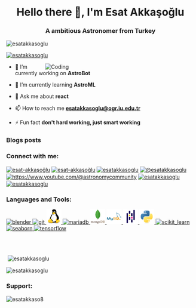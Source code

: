 <h1 align="center">Hello there 👋, I'm Esat Akkaşoğlu</h1>
<h3 align="center">A ambitious Astronomer from Turkey</h3>

<p align="left"> <img src="https://komarev.com/ghpvc/?username=esatakkasoglu&label=Profile%20views&color=0e75b6&style=flat" alt="esatakkasoglu" /> </p>

<p align="left"> <a href="https://github.com/ryo-ma/github-profile-trophy"><img src="https://github-profile-trophy.vercel.app/?username=esatakkasoglu" alt="esatakkasoglu" /></a> </p>

<img align="right" alt="Coding" width="400" src="https://i.pinimg.com/originals/e1/85/18/e18518c6d24257c6fb02e3c95a862d85.gif">

- 🔭 I’m currently working on **AstroBot**

- 🌱 I’m currently learning **AstroML**

- 💬 Ask me about **react**

- 📫 How to reach me **esatakkasoglu@ogr.iu.edu.tr**

- ⚡ Fun fact **don't hard working, just smart working**

### Blogs posts
<!-- BLOG-POST-LIST:START -->
<!-- BLOG-POST-LIST:END -->

<h3 align="left">Connect with me:</h3>
<p align="left">
<a href="https://linkedin.com/in/esat-akkaşoğlu" target="blank"><img align="center" src="https://raw.githubusercontent.com/rahuldkjain/github-profile-readme-generator/master/src/images/icons/Social/linked-in-alt.svg" alt="esat-akkaşoğlu" height="30" width="40" /></a>
<a href="https://stackoverflow.com/users/esat-akkaşoğlu" target="blank"><img align="center" src="https://raw.githubusercontent.com/rahuldkjain/github-profile-readme-generator/master/src/images/icons/Social/stack-overflow.svg" alt="esat-akkaşoğlu" height="30" width="40" /></a>
<a href="https://kaggle.com/esatakkasoglu" target="blank"><img align="center" src="https://raw.githubusercontent.com/rahuldkjain/github-profile-readme-generator/master/src/images/icons/Social/kaggle.svg" alt="esatakkasoglu" height="30" width="40" /></a>
<a href="https://medium.com/@esatakkasoglu" target="blank"><img align="center" src="https://raw.githubusercontent.com/rahuldkjain/github-profile-readme-generator/master/src/images/icons/Social/medium.svg" alt="@esatakkasoglu" height="30" width="40" /></a>
<a href="https://www.youtube.com/c/https://www.youtube.com/@astronomycommunity" target="blank"><img align="center" src="https://raw.githubusercontent.com/rahuldkjain/github-profile-readme-generator/master/src/images/icons/Social/youtube.svg" alt="https://www.youtube.com/@astronomycommunity" height="30" width="40" /></a>
<a href="https://www.codechef.com/users/esatakkasoglu" target="blank"><img align="center" src="https://cdn.jsdelivr.net/npm/simple-icons@3.1.0/icons/codechef.svg" alt="esatakkasoglu" height="30" width="40" /></a>
<a href="https://discord.gg/esatakkasoglu" target="blank"><img align="center" src="https://raw.githubusercontent.com/rahuldkjain/github-profile-readme-generator/master/src/images/icons/Social/discord.svg" alt="esatakkasoglu" height="30" width="40" /></a>
</p>

<h3 align="left">Languages and Tools:</h3>
<p align="left"> <a href="https://www.blender.org/" target="_blank" rel="noreferrer"> <img src="https://download.blender.org/branding/community/blender_community_badge_white.svg" alt="blender" width="40" height="40"/> </a> <a href="https://git-scm.com/" target="_blank" rel="noreferrer"> <img src="https://www.vectorlogo.zone/logos/git-scm/git-scm-icon.svg" alt="git" width="40" height="40"/> </a> <a href="https://www.linux.org/" target="_blank" rel="noreferrer"> <img src="https://raw.githubusercontent.com/devicons/devicon/master/icons/linux/linux-original.svg" alt="linux" width="40" height="40"/> </a> <a href="https://mariadb.org/" target="_blank" rel="noreferrer"> <img src="https://www.vectorlogo.zone/logos/mariadb/mariadb-icon.svg" alt="mariadb" width="40" height="40"/> </a> <a href="https://www.mongodb.com/" target="_blank" rel="noreferrer"> <img src="https://raw.githubusercontent.com/devicons/devicon/master/icons/mongodb/mongodb-original-wordmark.svg" alt="mongodb" width="40" height="40"/> </a> <a href="https://www.mysql.com/" target="_blank" rel="noreferrer"> <img src="https://raw.githubusercontent.com/devicons/devicon/master/icons/mysql/mysql-original-wordmark.svg" alt="mysql" width="40" height="40"/> </a> <a href="https://pandas.pydata.org/" target="_blank" rel="noreferrer"> <img src="https://raw.githubusercontent.com/devicons/devicon/2ae2a900d2f041da66e950e4d48052658d850630/icons/pandas/pandas-original.svg" alt="pandas" width="40" height="40"/> </a> <a href="https://www.python.org" target="_blank" rel="noreferrer"> <img src="https://raw.githubusercontent.com/devicons/devicon/master/icons/python/python-original.svg" alt="python" width="40" height="40"/> </a> <a href="https://scikit-learn.org/" target="_blank" rel="noreferrer"> <img src="https://upload.wikimedia.org/wikipedia/commons/0/05/Scikit_learn_logo_small.svg" alt="scikit_learn" width="40" height="40"/> </a> <a href="https://seaborn.pydata.org/" target="_blank" rel="noreferrer"> <img src="https://seaborn.pydata.org/_images/logo-mark-lightbg.svg" alt="seaborn" width="40" height="40"/> </a> <a href="https://www.tensorflow.org" target="_blank" rel="noreferrer"> <img src="https://www.vectorlogo.zone/logos/tensorflow/tensorflow-icon.svg" alt="tensorflow" width="40" height="40"/> </a> </p>

<br><br>

<p>&nbsp;<img align="center" src="https://github-readme-stats.vercel.app/api?username=esatakkasoglu&show_icons=true&locale=en" alt="esatakkasoglu" /></p>

<p><img align="center" src="https://github-readme-streak-stats.herokuapp.com/?user=esatakkasoglu&" alt="esatakkasoglu" /></p>
<h3 align="left">Support:</h3>
<p><a href="https://www.buymeacoffee.com/esatakkaso8"> <img align="left" src="https://cdn.buymeacoffee.com/buttons/v2/default-yellow.png" height="50" width="210" alt="esatakkaso8" /></a></p>
